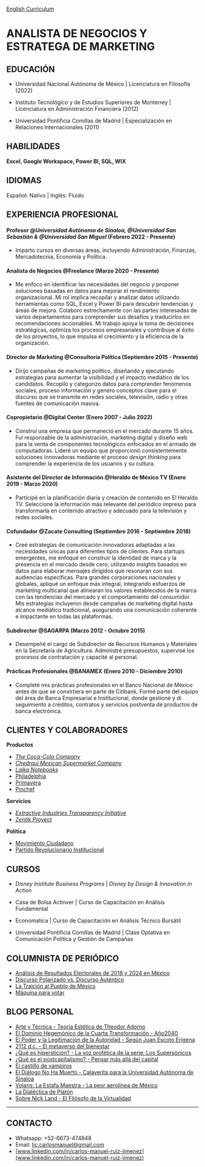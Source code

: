 [English Curriculum](./index.html)

# ANALISTA DE NEGOCIOS Y ESTRATEGA DE MARKETING

## EDUCACIÓN

- Universidad Nacional Autónoma de México | Licenciatura en Filosofía (2022)

- Instituto Tecnológico y de Estudios Superiores de Monterrey | Licenciatura en Administración Financiera (2012)

- Universidad Pontificia Comillas de Madrid | Especialización en Relaciones Internacionales (2011)

## HABILIDADES
**Excel, Google Workspace, Power BI, SQL, WIX**

## IDIOMAS
Español: Nativo | Inglés: Fluido

## EXPERIENCIA PROFESIONAL 

#### Profesor @_Universidad Autónoma de Sinaloa, @Universidad San Sebastián & @Universidad San Miguel_ (Febrero 2022 - Presente)

- Imparto cursos en diversas áreas, incluyendo Administración, Finanzas, Mercadotecnia, Economía y Política.

#### Analista de Negocios @Freelance (Marzo 2020 - Presente)

- Me enfoco en identificar las necesidades del negocio y proponer soluciones basadas en datos para mejorar el rendimiento organizacional. Mi rol implica recopilar y analizar datos utilizando herramientas como SQL, Excel y Power BI para descubrir tendencias y áreas de mejora. Colaboro estrechamente con las partes interesadas de varios departamentos para comprender sus desafíos y traducirlos en recomendaciones accionables. Mi trabajo apoya la toma de decisiones estratégicas, optimiza los procesos empresariales y contribuye al éxito de los proyectos, lo que impulsa el crecimiento y la eficiencia de la organización.

#### Director de Marketing @Consultoría Política (Septiembre 2015 - Presente)

- Dirijo campañas de marketing político, diseñando y ejecutando estrategias para aumentar la visibilidad y el impacto mediático de los candidatos. Recopilo y categorizo datos para comprender fenómenos sociales, proceso información y genero conceptos clave para el discurso que se transmite en redes sociales, televisión, radio y otras fuentes de comunicación masiva.

#### Copropietario @Digital Center (Enero 2007 - Julio 2022)

- Construí una empresa que permaneció en el mercado durante 15 años. Fui responsable de la administración, marketing digital y diseño web para la venta de componentes tecnológicos enfocados en el armado de computadoras. Lideré un equipo que proporcionó consistentemente soluciones innovadoras mediante el proceso _design thinking_ para comprender la experiencia de los usuarios y su cultura.

#### Asistente del Director de Información @Heraldo de México TV (Enero 2019 - Marzo 2020)

- Participé en la planificación diaria y creación de contenido en El Heraldo TV. Seleccioné la información más relevante del periódico impreso para transformarla en contenido atractivo y adecuado para la televisión y redes sociales.

#### Cofundador @Zacate Consulting (Septiembre 2016 - Septiembre 2018)

- Creé estrategias de comunicación innovadoras adaptadas a las necesidades únicas para diferentes tipos de clientes. Para startups emergentes, me enfoqué en construir la identidad de marca y la presencia en el mercado desde cero; utilizando insights basados en datos para elaborar mensajes dirigidos que resonaran con sus audiencias específicas. Para grandes corporaciones nacionales y globales, apliqué un enfoque más integral, integrando esfuerzos de marketing multicanal que alinearan los valores establecidos de la marca con las tendencias del mercado y el comportamiento del consumidor. Mis estrategias incluyeron desde campañas de marketing digital hasta alcance mediático tradicional, asegurando una comunicación coherente e impactante en todas las plataformas.

#### Subdirector @SAGARPA (Marzo 2012 - Octubre 2015)

- Desempeñé el cargo de Subdirector de Recursos Humanos y Materiales en la Secretaría de Agricultura. Administré presupuestos, supervisé los procesos de contratación y capacité al personal.

#### Prácticas Profesionales @BANAMEX (Enero 2010 - Diciembre 2010)

- Completé mis prácticas profesionales en el Banco Nacional de México antes de que se convirtiera en parte de Citibank. Formé parte del equipo del área de Banca Empresarial e Institucional, donde gestioné y di seguimiento a créditos, contratos y servicios postventa de productos de banca electrónica.

## CLIENTES Y COLABORADORES

**Productos**
-  [_The Coca-Cola Company_](https://www.coca-cola.com/mx/es)
-  [_Chedraui Mexican Supermarket Company_](https://www.chedraui.com.mx/)
-  [_Laika Notebooks_](https://www.instagram.com/laikanotebooks/)
-  [Philadelphia](https://www.instagram.com/philadelphiamx/?hl=en)
-  [Primavera](https://www.instagram.com/primavera.mx/)
-  [Pinchef](https://www.instagram.com/pinchefmx/)



**Servicios**
-  [_Extractive Industries Transparency Initiative_](https://eiti.org/)
-  [_Zentik Proyect_](https://www.instagram.com/zentikproject/)


**Política**
-  [Movimiento Ciudadano](https://movimientociudadano.mx/)
-  [Partido Revolucionario Institucional](https://pri.org.mx/ElPartidoDeMexico/)



## CURSOS

- _Disney Institute Business Programs_ | _Disney by Design & Innovation in Action_ 

- Casa de Bolsa Actinver | Curso de Capacitación en Análisis Fundamental

- Economatica | Curso de Capacitación en Análisis Técnico Bursátil
  
- Universidad Pontificia Comillas de Madrid | Clase Optativa en Comunicación Política y Gestión de Campañas 


## COLUMNISTA DE PERIÓDICO
- [Análisis de Resultados Electorales de 2018 y 2024 en México](https://politikmnte.com/2024/06/analisis-de-resultados-electorales-de-2018-y-2024-en-mexico/)
- [Discurso Polarizado vs. Discurso Auténtico](https://politikmnte.com/2024/04/discurso-polarizado-vs-discurso-autentico/)
- [La Traición al Pueblo de México](https://politikmnte.com/2024/04/la-traicion-al-pueblo-de-mexico/) 
- [Máquina para votar](https://politikmnte.com/2024/03/maquina-para-votar/) 

## BLOG PERSONAL

- [Arte y Técnica - Teoría Estética de Theodor Adorno](https://hipersticion.substack.com/p/arte-y-tecnica-adorno)
- [El Dominio Hegemónico de la Cuarta Transformación - Año2040](https://hipersticion.substack.com/p/el-dominio-hegemonico-de-la-cuarta)
- [El Poder y la Legitimación de la Autoridad - Según Juan Escoto Erígena](https://hipersticion.substack.com/p/el-poder-y-la-legitimacion-de-la)
- [2112 d.c. - El metaverso del bienestar](https://hipersticion.substack.com/p/2112-dc)
- [¿Qué es hiperstición? - La voz profética de la serie: Los Supersónicos](https://hipersticion.substack.com/p/que-es-hipersticion)
- [¿Qué es el postcapitalismo? - Pensar más allá del capital](https://hipersticion.substack.com/p/que-es-el-postcapitalismo)
- [El castillo de vampiros](https://hipersticion.substack.com/p/el-castillo-de-vampiros)
- [El Diálogo No Ha Muerto - Calaverita para la Universidad Autónoma de Sinaloa](https://hipersticion.substack.com/p/el-dialogo-no-ha-muerto)
- [Volaris: La Estafa Maestra - La peor aerolínea de México](https://hipersticion.substack.com/p/volaris-la-estafa-maestra)
- [La Dialéctica de Platón](https://hipersticion.substack.com/p/la-dialectica-de-platon)
- [Sobre Nick Land - El Filósofo de la Virtualidad](https://hipersticion.substack.com/p/sobrenickland)

***

## CONTACTO

- Whatsapp: +52-6673-474848
- Email: lic.carlosmanuel@gmail.com
- [www.linkedin.com/in/carlos-manuel-ruiz-jimenez](www.linkedin.com/in/carlos-manuel-ruiz-jimenez)
